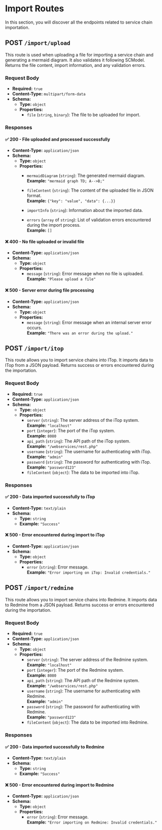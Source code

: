 # Import Routes

In this section, you will discover all the endpoints related to service chain importation.

## POST `/import/upload`

This route is used when uploading a file for importing a service chain and generating a mermaid diagram. It also validates it following SCModel. Returns the file content, import information, and any validation errors.

### Request Body

- **Required:** `true`
- **Content-Type:** `multipart/form-data`
- **Schema:**
  - **Type:** `object`
  - **Properties:**
    - `file` (`string`, `binary`): The file to be uploaded for import.

### Responses

#### ✅ 200 - File uploaded and processed successfully

- **Content-Type:** `application/json`
- **Schema:**
  - **Type:** `object`
  - **Properties:**
    - `mermaidDiagram` (`string`): The generated mermaid diagram.  
      **Example:** `"mermaid graph TD; A-->B;"`

    - `fileContent` (`string`): The content of the uploaded file in JSON format.  
      **Example:** `{"key": "value", "data": {...}}`
    - `importInfo` (`string`): Information about the imported data.
    - `errors` (`array` of `string`): List of validation errors encountered during the import process.  
      **Example:** `[]`

#### ❌ 400 - No file uploaded or invalid file

- **Content-Type:** `application/json`
- **Schema:**
  - **Type:** `object`
  - **Properties:**
    - `message` (`string`): Error message when no file is uploaded.  
      **Example:** `"Please upload a file"`

#### ❌ 500 - Server error during file processing

- **Content-Type:** `application/json`
- **Schema:**
  - **Type:** `object`
  - **Properties:**
    - `message` (`string`): Error message when an internal server error occurs.  
      **Example:** `"There was an error during the upload."`

## POST `/import/itop`

This route allows you to import service chains into ITop. It imports data to ITop from a JSON payload. Returns success or errors encountered during the importation.

### Request Body

- **Required:** `true`
- **Content-Type:** `application/json`
- **Schema:**
  - **Type:** `object`
  - **Properties:**
    - `server` (`string`): The server address of the iTop system.  
      **Example:** `"localhost"`
    - `port` (`integer`): The port of the iTop system.  
      **Example:** `8080`
    - `api_path` (`string`): The API path of the iTop system.  
      **Example:** `"/webservices/rest.php"`
    - `username` (`string`): The username for authenticating with iTop.  
      **Example:** `"admin"`
    - `password` (`string`): The password for authenticating with iTop.  
      **Example:** `"password123"`
    - `fileContent` (`object`): The data to be imported into iTop.

### Responses

#### ✅ 200 - Data imported successfully to iTop

- **Content-Type:** `text/plain`
- **Schema:**
  - **Type:** `string`
  - **Example:** `"Success"`

#### ❌ 500 - Error encountered during import to iTop

- **Content-Type:** `application/json`
- **Schema:**
  - **Type:** `object`
  - **Properties:**
    - `error` (`string`): Error message.  
      **Example:** `"Error importing on iTop: Invalid credentials."`

## POST `/import/redmine`

This route allows you to import service chains into Redmine. It imports data to Redmine from a JSON payload. Returns success or errors encountered during the importation.

### Request Body

- **Required:** `true`
- **Content-Type:** `application/json`
- **Schema:**
  - **Type:** `object`
  - **Properties:**
    - `server` (`string`): The server address of the Redmine system.  
      **Example:** `"localhost"`
    - `port` (`integer`): The port of the Redmine system.  
      **Example:** `8080`
    - `api_path` (`string`): The API path of the Redmine system.  
      **Example:** `"/webservices/rest.php"`
    - `username` (`string`): The username for authenticating with Redmine.  
      **Example:** `"admin"`
    - `password` (`string`): The password for authenticating with Redmine.  
      **Example:** `"password123"`
    - `fileContent` (`object`): The data to be imported into Redmine.

### Responses

#### ✅ 200 - Data imported successfully to Redmine

- **Content-Type:** `text/plain`
- **Schema:**
  - **Type:** `string`
  - **Example:** `"Success"`

#### ❌ 500 - Error encountered during import to Redmine

- **Content-Type:** `application/json`
- **Schema:**
  - **Type:** `object`
  - **Properties:**
    - `error` (`string`): Error message.  
      **Example:** `"Error importing on Redmine: Invalid credentials."`

